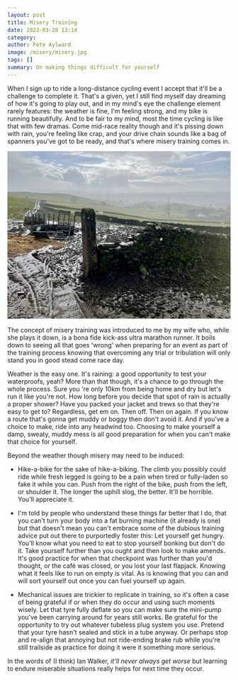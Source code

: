 ```yaml
---
layout: post
title: Misery Training
date: 2023-03-28 13:14
category: 
author: Pete Aylward
image: /misery/misery.jpg
tags: []
summary: On making things difficult for yourself
---
```


When I sign up to ride a long-distance cycling event I accept that it'll be a challenge to complete it. That's a given, yet I still find myself day dreaming of how it's going to play out, and in my mind's eye the challenge element rarely features: the weather is fine, I'm feeling strong, and my bike is running beautifully. And to be fair to my mind, most the time cycling is like that with few dramas. Come mid-race reality though and it's pissing down with rain, you're feeling like crap, and your drive chain sounds like a bag of spanners you've got to be ready, and that's where misery training comes in.

![muddy field with rain teaming down onto cattle feeder](/img/misery/misery01.jpg)

The concept of misery training was introduced to me by my wife who, while she plays it down, is a bona fide kick-ass ultra marathon runner. It boils down to seeing all that goes 'wrong' when preparing for an event as part of the training process knowing that overcoming any trial or tribulation will only stand you in good stead come race day.

Weather is the easy one. It's raining: a good opportunity to test your waterproofs, yeah? More than that though, it's a chance to go through the whole process. Sure you
're only 10km from being home and dry but let's run it like you're not. How long before you decide that spot of rain is actually a proper shower? Have you packed your jacket and trews so that they're easy to get to? Regardless, get em on. Then off. Then on again. If you know a route that's gonna get muddy or boggy then don't avoid it. And if you've a choice to make, ride into any headwind too. Choosing to make yourself a damp, sweaty, muddy mess is all good preparation for when you can't make that choice for yourself.

Beyond the weather though misery may need to be induced:

 - Hike-a-bike for the sake of hike-a-biking. The climb you possibly could ride while fresh legged is going to be a pain when tired or fully-laden so fake it while you can. Push from the right of the bike, push from the left, or shoulder it. The longer the uphill slog, the better. It'll be horrible. You'll appreciate it.

 - I'm told by people who understand these things far better that I do, that you can't turn your body into a fat burning machine (it already is one) but that doesn't mean you can't embrace some of the dubious training advice put out there to purportedly foster this: Let yourself get hungry. You'll know what you need to eat to stop yourself bonking but don't do it. Take yourself further than you ought and then look to make amends. It's good practice for when that checkpoint was further than you'd thought, or the café was closed, or you lost your last flapjack. Knowing what it feels like to run on empty is vital. As is knowing that you can and will sort yourself out once you can fuel yourself up again.

 - Mechanical issues are trickier to replicate in training, so it's often a case of being grateful if or when they do occur and using such moments wisely. Let that tyre fully deflate so you can make sure the mini-pump you've been carrying around for years still works. Be grateful for the opportunity to try out whatever tubeless plug system you use. Pretend that your tyre hasn't sealed and stick in a tube anyway. Or perhaps stop and re-align that annoying but not ride-ending brake rub while you're still trailside as practice for doing it were it something more serious. 

In the words of (I think) Ian Walker, _it'll never always get worse_ but learning to endure miserable situations really helps for next time they occur. 